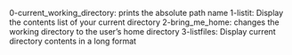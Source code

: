 0-current_working_directory: prints the absolute path name
1-listit: Display the contents list of your current directory
2-bring_me_home:  changes the working directory to the user’s home directory
3-listfiles: Display current directory contents in a long format
